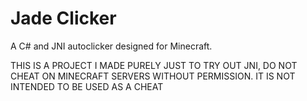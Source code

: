 # Jade Clicker
A C# and JNI autoclicker designed for Minecraft. 


THIS IS A PROJECT I MADE PURELY JUST TO TRY OUT JNI, DO NOT CHEAT ON MINECRAFT SERVERS WITHOUT PERMISSION. IT IS NOT INTENDED TO BE USED AS A CHEAT
